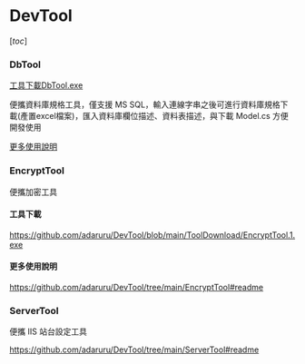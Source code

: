 # DevTool

 [_toc_]

### DbTool

[工具下載DbTool.exe](https://github.com/adaruru/DevTool/releases/download/1.1/DbTool.exe)

便攜資料庫規格工具，僅支援 MS SQL，輸入連線字串之後可進行資料庫規格下載(產置excel檔案)，匯入資料庫欄位描述、資料表描述，與下載 Model.cs 方便開發使用

[更多使用說明](https://github.com/adaruru/DevTool/tree/main/DbTool#readme)


### EncryptTool

便攜加密工具

#### 工具下載

https://github.com/adaruru/DevTool/blob/main/ToolDownload/EncryptTool.1.exe

#### 更多使用說明

https://github.com/adaruru/DevTool/tree/main/EncryptTool#readme

### ServerTool

便攜 IIS 站台設定工具

https://github.com/adaruru/DevTool/tree/main/ServerTool#readme
